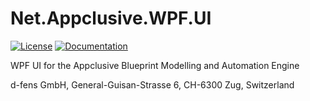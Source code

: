 # Net.Appclusive.WPF.UI
[![License](https://img.shields.io/badge/license-Apache%20License%202.0-blue.svg)](https://github.com/Appclusive/Net.Appclusive.WPF.UI/blob/master/LICENSE)
[![Documentation](https://readthedocs.org/projects/pip/badge/)](http://docs.appclusive.net/en/latest/)

WPF UI for the Appclusive Blueprint Modelling and Automation Engine

d-fens GmbH, General-Guisan-Strasse 6, CH-6300 Zug, Switzerland
